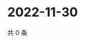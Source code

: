 # 2022-11-30

共 0 条

<!-- BEGIN WEIBO -->
<!-- 最后更新时间 Wed Nov 30 2022 07:15:48 GMT+0800 (China Standard Time) -->

<!-- END WEIBO -->
